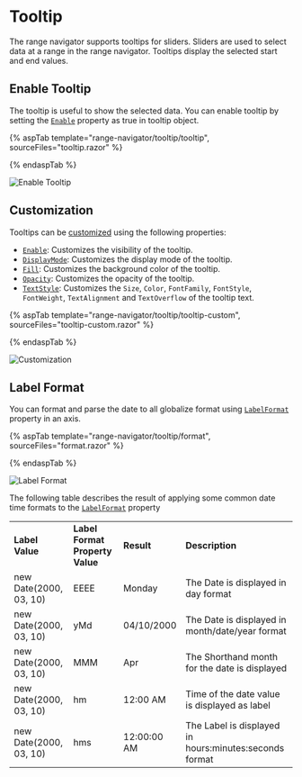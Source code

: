 # Tooltip

<!-- markdownlint-disable MD036 -->

The range navigator supports tooltips for sliders. Sliders are used to select data at a range in the range navigator.
Tooltips  display the selected start and end values.

<!-- markdownlint-disable MD013 -->

## Enable Tooltip

The tooltip is useful to show the selected data. You can enable tooltip by setting the [`Enable`](https://help.syncfusion.com/cr/blazor/Syncfusion.Blazor.Charts.RangeNavigatorRangeTooltipSettings.html#Syncfusion_Blazor_Charts_RangeNavigatorRangeTooltipSettings_Enable) property as true in tooltip object.

{% aspTab template="range-navigator/tooltip/tooltip", sourceFiles="tooltip.razor" %}

{% endaspTab %}

![Enable Tooltip](images/tooltip/tooltip.png)

## Customization

Tooltips can be [customized](https://help.syncfusion.com/cr/blazor/Syncfusion.Blazor.Charts.RangeNavigatorRangeTooltipSettings.html)  using the following properties:

* [`Enable`](https://help.syncfusion.com/cr/blazor/Syncfusion.Blazor.Charts.RangeNavigatorRangeTooltipSettings.html#Syncfusion_Blazor_Charts_RangeNavigatorRangeTooltipSettings_Enable): Customizes the visibility of the tooltip.
* [`DisplayMode`](https://help.syncfusion.com/cr/blazor/Syncfusion.Blazor.Charts.RangeNavigatorRangeTooltipSettings.html#Syncfusion_Blazor_Charts_RangeNavigatorRangeTooltipSettings_TextStyle): Customizes the display mode of the tooltip.
* [`Fill`](https://help.syncfusion.com/cr/blazor/Syncfusion.Blazor.Charts.RangeNavigatorRangeTooltipSettings.html#Syncfusion_Blazor_Charts_RangeNavigatorRangeTooltipSettings_Fill): Customizes the background color of the tooltip.
* [`Opacity`](https://help.syncfusion.com/cr/blazor/Syncfusion.Blazor.Charts.RangeNavigatorRangeTooltipSettings.html#Syncfusion_Blazor_Charts_RangeNavigatorRangeTooltipSettings_Opacity): Customizes the opacity of the tooltip.
* [`TextStyle`](https://help.syncfusion.com/cr/blazor/Syncfusion.Blazor.Charts.RangeNavigatorRangeTooltipSettings.html#Syncfusion_Blazor_Charts_RangeNavigatorRangeTooltipSettings_TextStyle): Customizes the `Size`, `Color`, `FontFamily`, `FontStyle`, `FontWeight`, `TextAlignment` and `TextOverflow` of the tooltip text.

{% aspTab template="range-navigator/tooltip/tooltip-custom", sourceFiles="tooltip-custom.razor" %}

{% endaspTab %}

![Customization](images/tooltip/tooltip-custom.png)

## Label Format

You can format and parse the date to all globalize format using [`LabelFormat`](https://help.syncfusion.com/cr/blazor/Syncfusion.Blazor.Charts.RangeNavigatorModel.html#Syncfusion_Blazor_Charts_RangeNavigatorModel_LabelFormat) property in an axis.

{% aspTab template="range-navigator/tooltip/format", sourceFiles="format.razor" %}

{% endaspTab %}

![Label Format](images/tooltip/tooltip-format.png)

The following table describes the result of applying some common date time formats to the [`LabelFormat`](https://help.syncfusion.com/cr/blazor/Syncfusion.Blazor.Charts.RangeNavigatorModel.html#Syncfusion_Blazor_Charts_RangeNavigatorModel_LabelFormat) property

<!-- markdownlint-disable MD033 -->
<table>
<tr>
<td><b>Label Value</b></td>
<td><b>Label Format Property Value</b></td>
<td><b>Result </b></td>
<td><b>Description </b></td>
</tr>
<tr>
<td>new Date(2000, 03, 10)</td>
<td>EEEE</td>
<td>Monday</td>
<td>The Date is displayed in day format</td>
</tr>
<tr>
<td>new Date(2000, 03, 10)</td>
<td>yMd</td>
<td>04/10/2000</td>
<td>The Date is displayed in month/date/year format</td>
</tr>
<tr>
<td>new Date(2000, 03, 10)</td>
<td> MMM </td>
<td>Apr</td>
<td>The Shorthand month for the date is displayed</td>
</tr>
<tr>
<td>new Date(2000, 03, 10)</td>
<td>hm</td>
<td>12:00 AM</td>
<td>Time of the date value is displayed as label</td>
</tr>
<tr>
<td>new Date(2000, 03, 10)</td>
<td>hms</td>
<td>12:00:00 AM</td>
<td>The Label is displayed in hours:minutes:seconds format</td>
</tr>
</table>